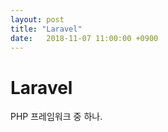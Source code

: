 ```yaml
---
layout: post
title: "Laravel"
date:   2018-11-07 11:00:00 +0900
---
```


Laravel
=======

PHP 프레임워크 중 하나.
